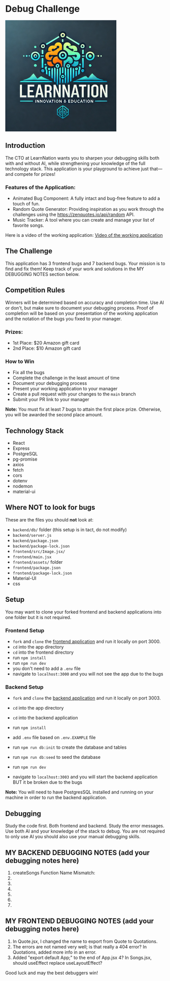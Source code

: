 # Debug Challenge


<img src="./assets/learn-nation-logo.webp" alt="LearnNation Logo" width="350" height="auto">

## Introduction
The CTO at LearnNation wants you to sharpen your debugging skills both with and without AI, while strengthening your knowledge of the full technology stack. This application is your playground to achieve just that—and compete for prizes!

### Features of the Application:

- Animated Bug Component: A fully intact and bug-free feature to add a touch of fun.
- Random Quote Generator: Providing inspiration as you work through the challenges using the https://zenquotes.io/api/random API.
- Music Tracker: A tool where you can create and manage your list of favorite songs.

Here is a video of the working application: [Video of the working application](https://drive.google.com/file/d/1ZFkdOs6kR_i1L2-fiuyc5kA_xWr0dXmW/view?usp=sharing)


## The Challenge

This application has 3 frontend bugs and 7 backend bugs. Your mission is to find and fix them! Keep track of your work and solutions in the MY DEBUGGING NOTES section below.



## Competition Rules

Winners will be determined based on accuracy and completion time. Use AI or don't, but make sure to document your debugging process.
Proof of completion will be based on your presentation of the working application and the notation of the bugs you fixed to your manager.

### Prizes:

- 1st Place: $20 Amazon gift card
- 2nd Place: $10 Amazon gift card

### How to Win

- Fix all the bugs
- Complete the challenge in the least amount of time
- Document your debugging process
- Present your working application to your manager
- Create a pull request with your changes to the `main` branch
- Submit your PR link to your manager

**Note:** You must fix at least 7 bugs to attain the first place prize. Otherwise, you will be awarded the second place amount.

## Technology Stack

- React
- Express
- PostgreSQL
- pg-promise
- axios
- fetch
- cors
- dotenv
- nodemon
- material-ui

## Where NOT to look for bugs
These are the files you should **not** look at:

- `backend/db/` folder (this setup is in tact, do not modify)
- `backend/server.js`
- `backend/package.json`
- `backend/package-lock.json`
- `frontend/src/Image.jsx/`
- `frontend/main.jsx`
- `frontend/assets/` folder
- `frontend/package.json`
- `frontend/package-lock.json`
- Material-UI
- css


## Setup

You may want to clone your forked frontend and backend applications into one folder but it is not required.

### Frontend Setup

- `fork` and `clone` the [frontend application](https://github.com/jdrichards-pursuit/debug-challenge-frontend) and run it locally on port 3000.
- `cd` into the app directory
- `cd` into the frontend directory
- run `npm install`
- run `npm run dev`
- you don't need to add a `.env` file
- navigate to `localhost:3000` and you will not see the app due to the bugs

### Backend Setup

- `fork` and `clone` the [backend application](https://github.com/jdrichards-pursuit/debug-challenge-backend) and run it locally on port 3003.
- `cd` into the app directory
- `cd` into the backend application
- run `npm install`
- add `.env` file based on `.env.EXAMPLE` file
- run `npm run db:init` to create the database and tables
- run `npm run db:seed` to seed the database
- run `npm run dev`

- navigate to `localhost:3003` and you will start the backend application BUT it be broken due to the bugs

**Note:** You will need to have PostgresSQL installed and running on your machine in order to run the backend application.

## Debugging

Study the code first. Both frontend and backend. 
Study the error messages. 
Use both AI and your knowledge of the stack to debug. 
You are not required to only use AI you should also use your manual debugging skills.


## MY BACKEND DEBUGGING NOTES (add your debugging notes here)

1.  createSongs Function Name Mismatch:
2.
3.
4.
5.
6.
7.

## MY FRONTEND DEBUGGING NOTES (add your debugging notes here)

1. In Quote.jsx, I changed the name to export from Quote to Quotations.
2. The errors are not named very well; is that really a 404 error? In Quotations, added more info in an error.
3. Added "export default App;" to the end of App.jsx
4? In Songs.jsx, should useEffect replace useLayoutEffect?


Good luck and may the best debuggers win!
